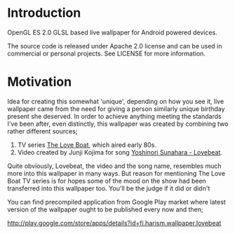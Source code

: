Introduction
============

OpenGL ES 2.0 GLSL based live wallpaper for Android powered devices.

The source code is released under Apache 2.0 license and can be used in commercial
or personal projects. See LICENSE for more information.

Motivation
==========

Idea for creating this somewhat 'unique', depending on how you see it, live wallpaper came
from the need for giving a person similarly unique birthday present she deserved.
In order to achieve anything meeting the standards I've been after, even distinctly,
this wallpaper was created by combining two rather different sources;

1. TV series [The Love Boat](http://en.wikipedia.org/wiki/The_Love_Boat), which aired early 80s.
2. Video created by Junji Kojima for song
[Yoshinori Sunahara - Lovebeat](http://www.youtube.com/watch?v=NbyuUvoklBY).

Quite obviously, Lovebeat, the video and the song name, resembles much more into
this wallpaper in many ways. But reason for mentioning The Love Boat TV series
is for hopes some of the mood on the show had been transferred into this
wallpaper too. You'll be the judge if it did or didn't

You can find precompiled application from Google Play market where latest
version of the wallpaper ought to be published every now and then;

http://play.google.com/store/apps/details?id=fi.harism.wallpaper.lovebeat
